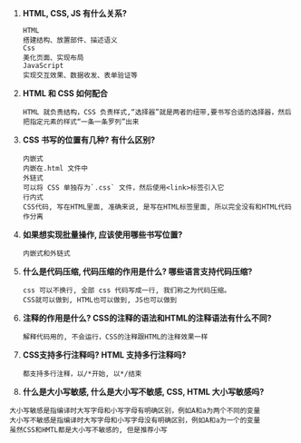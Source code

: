 1. **HTML, CSS, JS 有什么关系?**

   ```
   HTML
   搭建结构、放置部件、描述语义
   Css
   美化页面、实现布局
   JavaScript
   实现交互效果、数据收发、表单验证等
   ```

   

2. **HTML 和 CSS 如何配合**

   ```
   HTML 就负责结构，CSS 负责样式,“选择器”就是两者的纽带,要书写合适的选择器，然后把指定元素的样式“一条一条罗列”出来
   ```

   

3. **CSS 书写的位置有几种? 有什么区别?**

   ```
   内嵌式
   内嵌在.html 文件中
   外链式
   可以将 CSS 单独存为`.css` 文件，然后使用<link>标签引入它
   行内式
   CSS代码, 写在HTML里面, 准确来说, 是写在HTML标签里面, 所以完全没有和HTML代码作分离
   ```

   

4. **如果想实现批量操作, 应该使用哪些书写位置?**

   ```
   内嵌式和外链式
   ```

   

5. **什么是代码压缩, 代码压缩的作用是什么? 哪些语言支持代码压缩?**

   ```
   css 可以不换行, 全部 css 代码写成一行, 我们称之为代码压缩。
   CSS就可以做到, HTML也可以做到, JS也可以做到
   ```

   

6. **注释的作用是什么? CSS的注释的语法和HTML的注释语法有什么不同?**

   ```
   解释代码用的, 不会运行，CSS的注释跟HTML的注释效果一样
   ```

   

7. **CSS支持多行注释吗? HTML 支持多行注释吗?**

   ```
   都支持多行注释，以/*开始, 以*/结束
   ```

   

8. **什么是大小写敏感, 什么是大小写不敏感, CSS, HTML 大小写敏感吗?**

```
大小写敏感是指编译时大写字母和小写字母有明确区别，例如A和a为两个不同的变量
大小写不敏感是指编译时大写字母和小写字母没有明确区别，例如A和a为一个的变量
虽然CSS和HMTL都是大小写不敏感的, 但是推荐小写
```

